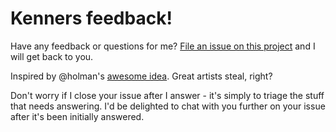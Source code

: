 # Kenners feedback!

Have any feedback or questions for me? [File an issue on this
project](https://github.com/kenners/feedback/issues/new) and I will get back to
you. 

Inspired by @holman's [awesome idea](https://github.com/holman/feedback). Great artists steal, right?  

Don't worry if I close your issue after I answer - it's simply to triage the stuff that needs answering. I'd be delighted to chat with you further on your issue after it's been initially answered.
